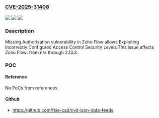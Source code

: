 ### [CVE-2025-31408](https://cve.mitre.org/cgi-bin/cvename.cgi?name=CVE-2025-31408)
![](https://img.shields.io/static/v1?label=Product&message=Zoho%20Flow&color=blue)
![](https://img.shields.io/static/v1?label=Version&message=n%2Fa%3C%3D%202.13.3%20&color=brighgreen)
![](https://img.shields.io/static/v1?label=Vulnerability&message=CWE-862%20Missing%20Authorization&color=brighgreen)

### Description

Missing Authorization vulnerability in Zoho Flow allows Exploiting Incorrectly Configured Access Control Security Levels.This issue affects Zoho Flow: from n/a through 2.13.3.

### POC

#### Reference
No PoCs from references.

#### Github
- https://github.com/fkie-cad/nvd-json-data-feeds


